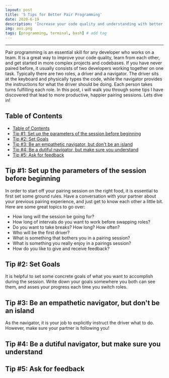 ```yaml
---
layout: post
title: '5 Tips for Better Pair Programming'
date: 2020-6-19
description: 'Increase your code quality and understanding with better pair programming'
img: aos.png
tags: [programming, terminal, bash] # add tag
---
```


---

Pair programming is an essential skill for any developer who works on a team. It is a great way to improve your code quality, learn from each other, and get started in more complex projects and codebases. If you have never paired before, it usually consists of two developers working together on one task. Typically there are two roles, a driver and a navigator. The driver sits at the keyboard and physically types the code, while the navigator provides the instructions for what the driver should be doing. Each person takes turns fulfilling each role. In this post, i will walk you through some tips I have discovered that lead to more productive, happier pairing sessions. Lets dive in!

## Table of Contents
- [Table of Contents](#table-of-contents)
- [Tip #1: Set up the parameters of the session before beginning](#tip-1-set-up-the-parameters-of-the-session-before-beginning)
- [Tip #2: Set Goals](#tip-2-set-goals)
- [Tip #3: Be an empathetic navigator, but don't be an island](#tip-3-be-an-empathetic-navigator-but-dont-be-an-island)
- [Tip #4: Be a dutiful navigator, but make sure you understand](#tip-4-be-a-dutiful-navigator-but-make-sure-you-understand)
- [Tip #5: Ask for feedback](#tip-5-ask-for-feedback)

## Tip #1: Set up the parameters of the session before beginning

In order to start off your pairing session on the right food, it is essential to first set some ground rules. Have a conversation with your partner about your previous pairing experience, and just get to know each other a little bit. Here are some great topics to go over:

- How long will the session be going for?
- How long of intervals do you want to work before swapping roles?
- Do you want to take breaks? How long? How often?
- Who will be the first driver?
- What is something that bothers you in a pairing session?
- What is something you really enjoy in a pairings session?
- How do you like to give and receive feedback?

## Tip #2: Set Goals

It is helpful to set some concrete goals of what you want to accomplish during the session. Write down your goals somewhere you both can see them, and asses your progress each time you switch roles.

## Tip #3: Be an empathetic navigator, but don't be an island

As the navigator, it is your job to explicitly instruct the driver what to do. However, make sure your partner is following you!

## Tip #4: Be a dutiful navigator, but make sure you understand

## Tip #5: Ask for feedback

